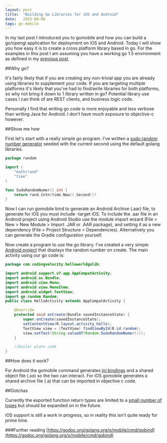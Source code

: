 ```yaml
---
layout: post
title:  "Building Go Libraries for iOS and Android"
date:   2015-08-08
tags: go mobile 
---
```


In my last post I introduced you to gomobile and how you can build a go/opengl application for deployment on iOS and Android. Today I will show you how easy it is to create a cross platform library based in go.  For the examples in this post I am assuming you have a working go 1.5 environment as defined in my [previous post]({{page.previous.url}}).

##Why go?

It's fairly likely that if you are creating any non-trivial app you are already using libraries to supplement your code.  If you are targeting multiple platforms it's likely that you've had to find/write libraries for both platforms, so why not bring it down to 1 library written in go? Potential library use cases I can think of are REST clients, and business logic code.

Personally I find that writing go code is more enjoyable and less verbose than writing Java for Android. I don't have much exposure to objective-c however.

##Show me how

First let's start with a really simple go program. I've written a [sudo random number generator](https://github.com/ctwomey1/CrossPlatformLib) seeded with the current second using the default golang libraries.

```go
package random

import (
	"math/rand"
	"time"
)

func SudoRandomNumer() int {
	return rand.Intn(time.Now().Second())
}
```

Now I can run gomobile bind to generate an Android Archive (.aar) file, to generate for iOS you must include -target iOS. To include the .aar file in an Android project using Android Studio use the module import wizard (File > New > New Module > Import .JAR or .AAR package), and setting it as a new dependency (File > Project Structure > Dependencies).  Alternatively you can generate the Gradle configuration yourself.


Now create a program to use the go library. I've created a very simple [Android project](https://github.com/ctwomey1/HelloWorldGoLib) that displays the random number on create. The main activity using our go code is:

```Java
package com.codingvelocity.helloworldgolib;

import android.support.v7.app.AppCompatActivity;
import android.os.Bundle;
import android.view.Menu;
import android.view.MenuItem;
import android.widget.TextView;
import go.random.Random;
public class HelloActivity extends AppCompatActivity {

    @Override
    protected void onCreate(Bundle savedInstanceState) {
        super.onCreate(savedInstanceState);
        setContentView(R.layout.activity_hello);
        TextView view = (TextView) findViewById(R.id.random);
        view.setText(String.valueOf(Random.SudoRandomNumer()));
    }

    //boiler plate code
}
```

##How does it work?

For Android the gomobile command generates [jni bindings](http://developer.android.com/training/articles/perf-jni.html) and a shared object file (.so) so the two can interact.  For iOS gomobile generates a shared archive file (.a) that can be imported in objective c code. 

##Gotchas

Currently the exported function return types are limited to a [small number of types](https://godoc.org/golang.org/x/mobile/cmd/gobind#hdr-Type_restrictions) but should be expanded on in the future.

iOS support is still a work in progress, so in reality this isn't quite ready for prime time.



###Further reading
[https://godoc.org/golang.org/x/mobile/cmd/gobind](https://godoc.org/golang.org/x/mobile/cmd/gobind)
